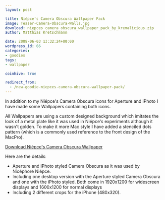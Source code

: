 ```yaml
---
layout: post

title: Niépce's Camera Obscura Wallpaper Pack
image: Teaser-Camera-Obscura-Walls.jpg
download: niepces_camera_obscura_wallpaper_pack_by_kremalicious.zip
author: Matthias Kretschmann

date: 2008-06-03 13:32:24+00:00
wordpress_id: 66
categories:
- goodies
tags:
- wallpaper

coinhive: true

redirect_from:
  - /new-goodie-niepces-camera-obscura-wallpaper-pack/
---
```


In addition to my Niépce's Camera Obscura icons for Aperture and iPhoto I have made some Wallpapers containing both icons.

All Wallpapers are using a custom designed background which imitates the look of a metal plate like it was used in Niépce's experiments although it wasn't golden. To make it more Mac style I have added a stenciled dots pattern (which is a commonly used reference to the front design of the MacPro).

<p class="content-download">
    <a class="icon-download" href="/media/niepces_camera_obscura_wallpaper_pack_by_kremalicious.zip">Download Niépce's Camera Obscura Wallpaper</a>
</p>

Here are the details:

  * Aperture and iPhoto styled Camera Obscura as it was used by Nicéphore Niépce.
  * Including one desktop version with the Aperture styled Camera Obscura and one with the iPhoto styled. Both come in 1920x1200 for widescreen displays and 1600x1200 for normal displays
  * Including 2 different crops for the iPhone (480x320).
